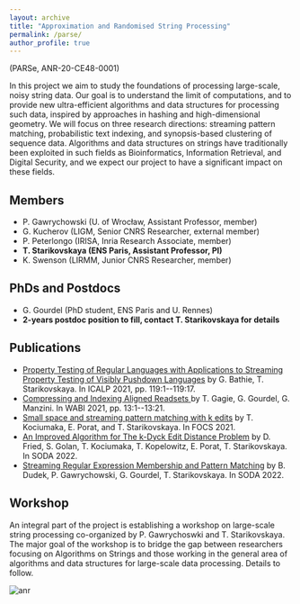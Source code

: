 ```yaml
---
layout: archive
title: "Approximation and Randomised String Processing"
permalink: /parse/
author_profile: true
---
```


(PARSe, ANR-20-CE48-0001)

In this project we aim to study the foundations of processing large-scale, noisy string data. Our goal is to understand the limit of
computations, and to provide new ultra-efficient algorithms and data structures for processing such data, inspired by approaches in
hashing and high-dimensional geometry. We will focus on three research directions: streaming pattern matching, probabilistic text
indexing, and synopsis-based clustering of sequence data. Algorithms and data structures on strings have traditionally been
exploited in such fields as Bioinformatics, Information Retrieval, and Digital Security, and we expect our project to have a significant
impact on these fields.

## Members
* P. Gawrychowski (U. of Wrocław, Assistant Professor, member)
* G. Kucherov (LIGM, Senior CNRS Researcher, external member)
* P. Peterlongo (IRISA, Inria Research Associate, member)
* **T. Starikovskaya (ENS Paris, Assistant Professor, PI)**
* K. Swenson (LIRMM, Junior CNRS Researcher, member)

## PhDs and Postdocs
* G. Gourdel (PhD student, ENS Paris and U. Rennes)
* **2-years postdoc position to fill, contact T. Starikovskaya for details**

## Publications 
* <a href="https://drops.dagstuhl.de/opus/volltexte/2021/14188/">Property Testing of Regular Languages with Applications to Streaming Property Testing of Visibly Pushdown Languages</a> by G. Bathie, T. Starikovskaya. In ICALP 2021, pp. 119:1--119:17. 
* <a href="https://drops.dagstuhl.de/opus/volltexte/2021/14366/pdf/LIPIcs-WABI-2021-13.pdf"> Compressing and Indexing Aligned Readsets </a> by T. Gagie, G. Gourdel, G. Manzini. In WABI 2021, pp. 13:1--13:21.
* <a href="https://ieeexplore.ieee.org/document/9719798">Small space and streaming pattern matching with k edits</a> by T. Kociumaka, E. Porat, and T. Starikovskaya. In FOCS 2021.
* <a href="https://epubs.siam.org/doi/pdf/10.1137/1.9781611977073.144">An Improved Algorithm for The k-Dyck Edit Distance Problem</a> by D. Fried, S. Golan, T. Kociumaka, T. Kopelowitz, E. Porat, T. Starikovskaya. In SODA 2022.
* <a href="https://epubs.siam.org/doi/pdf/10.1137/1.9781611977073.30">Streaming Regular Expression Membership and Pattern Matching</a> by B. Dudek, P. Gawrychowski, G. Gourdel, T. Starikovskaya. In SODA 2022.


## Workshop
An integral part of the project is establishing a workshop on large-scale string processing co-organized by P. Gawrychoswki and T. Starikovskaya. The major goal of the workshop is to bridge the gap between researchers focusing on
Algorithms on Strings and those working in the general area of algorithms and data structures for large-scale data processing. Details to follow.


![anr](logoANR.png)
